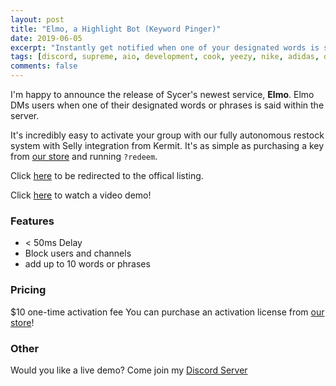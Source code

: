 ```yaml
---
layout: post
title: "Elmo, a Highlight Bot (Keyword Pinger)"
date: 2019-06-05
excerpt: "Instantly get notified when one of your designated words is said."
tags: [discord, supreme, aio, development, cook, yeezy, nike, adidas, dsm ]
comments: false
---
```


I'm happy to announce the release of Sycer's newest service, **Elmo**. Elmo DMs users when one of their designated words or phrases is said within the server. 

It's incredibly easy to activate your group with our fully autonomous restock system with Selly integration from Kermit. It's as simple as purchasing a key from [our store](https://elmo.sycer.dev/) and running `?redeem`.

Click [here](https://sycer.dev/elmo) to be redirected to the offical listing.

Click [here](https://vimeo.com/340581398) to watch a video demo!

### Features
* < 50ms Delay
* Block users and channels
* add up to 10 words or phrases

### Pricing
$10 one-time activation fee
You can purchase an activation license from [our store](https://elmo.sycer.dev/)!

### Other
Would you like a live demo? Come join my [Discord Server](https://discord.sycer.dev/)
